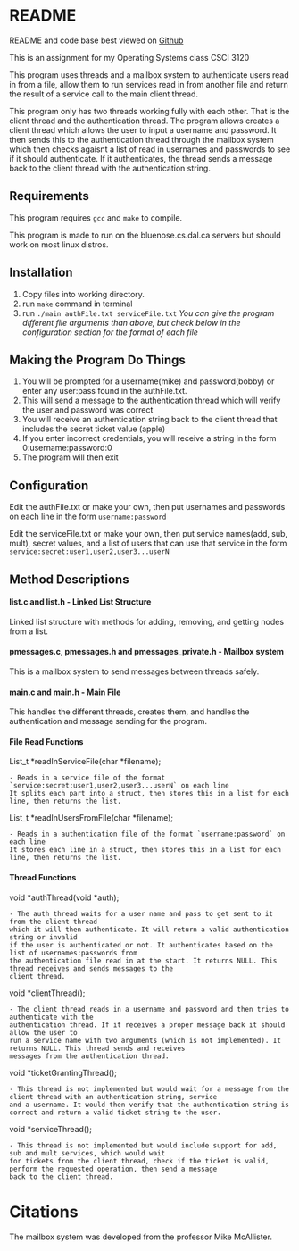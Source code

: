 README
======

README and code base best viewed on [Github](https://github.com/mikenorthorp/threadingMessageSystem)


This is an assignment for my Operating Systems class CSCI 3120

This program uses threads and a mailbox system to authenticate users
read in from a file, allow them to run services read in from another file
and return the result of a service call to the main client thread.


This program only has two threads working fully with each other. That is the
client thread and the authentication thread. The program allows creates a
client thread which allows the user to input a username and password. It then
sends this to the authentication thread through the mailbox system which then
checks agaisnt a list of read in usernames and passwords to see if it should
authenticate. If it authenticates, the thread sends a message back to the client
thread with the authentication string.

Requirements
------------

This program requires `gcc` and `make` to compile.

This program is made to run on the bluenose.cs.dal.ca servers but should work
on most linux distros.

Installation
------------

1. Copy files into working directory.
2. run `make` command in terminal
3. run `./main authFile.txt serviceFile.txt`
*You can give the program different file arguments than above, but check below
in the configuration section for the format of each file*

Making the Program Do Things
----------------------------

1. You will be prompted for a username(mike) and password(bobby) or enter any user:pass found in the authFile.txt.
2. This will send a message to the authentication thread which will verify the user and password was correct
3. You will receive an authentication string back to the client thread that includes the secret ticket value (apple)
4. If you enter incorrect credentials, you will receive a string in the form 0:username:password:0
5. The program will then exit

Configuration
-------------

Edit the authFile.txt or make your own, then put usernames and passwords on each
line in the form `username:password`

Edit the serviceFile.txt or make your own, then put service names(add, sub, mult),
secret values, and a list of users that can use that service in the form `service:secret:user1,user2,user3...userN`


Method Descriptions
------------------

#### list.c and list.h - Linked List Structure ####

Linked list structure with methods for adding, removing, and getting
nodes from a list.

#### pmessages.c, pmessages.h and pmessages_private.h - Mailbox system ####

This is a mailbox system to send messages between threads safely.

#### main.c and main.h - Main File ####

This handles the different threads, creates them, and handles the authentication
and message sending for the program.

#### File Read Functions ####

List_t *readInServiceFile(char *filename);

	- Reads in a service file of the format `service:secret:user1,user2,user3...userN` on each line
	It splits each part into a struct, then stores this in a list for each line, then returns the list.

List_t *readInUsersFromFile(char *filename);

	- Reads in a authentication file of the format `username:password` on each line
	It stores each line in a struct, then stores this in a list for each line, then returns the list.


#### Thread Functions ####

void *authThread(void *auth);

	- The auth thread waits for a user name and pass to get sent to it from the client thread
	which it will then authenticate. It will return a valid authentication string or invalid
    if the user is authenticated or not. It authenticates based on the list of usernames:passwords from
    the authentication file read in at the start. It returns NULL. This thread receives and sends messages to the
    client thread.

void *clientThread();

	- The client thread reads in a username and password and then tries to authenticate with the
    authentication thread. If it receives a proper message back it should allow the user to
    run a service name with two arguments (which is not implemented). It returns NULL. This thread sends and receives
    messages from the authentication thread.

void *ticketGrantingThread();

	- This thread is not implemented but would wait for a message from the client thread with an authentication string, service
	and a username. It would then verify that the authentication string is correct and return a valid ticket string to the user.

void *serviceThread();

	- This thread is not implemented but would include support for add, sub and mult services, which would wait
	for tickets from the client thread, check if the ticket is valid, perform the requested operation, then send a message
	back to the client thread.

Citations
=========

The mailbox system was developed from the professor Mike McAllister.






